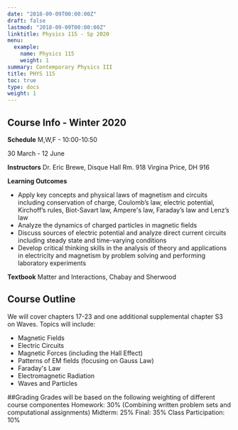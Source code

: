 ```yaml
---
date: "2018-09-09T00:00:00Z"
draft: false
lastmod: "2018-09-09T00:00:00Z"
linktitle: Physics 115 - Sp 2020
menu:
  example:
    name: Physics 115
    weight: 1
summary: Contemporary Physics III
title: PHYS 115
toc: true
type: docs
weight: 1
---
```


## Course Info - Winter 2020
**Schedule**
M,W,F - 10:00-10:50

30 March - 12 June

**Instructors**
Dr. Eric Brewe, Disque Hall Rm. 918
Virgina Price, DH 916

**Learning Outcomes**
* Apply key concepts and physical laws of magnetism and circuits including conservation of charge, Coulomb’s law, electric potential, Kirchoff’s rules, Biot-Savart law, Ampere's law, Faraday’s law and Lenz’s law
* Analyze the dynamics of charged particles in magnetic fields
* Discuss sources of electric potential and analyze direct current circuits including steady state and time-varying conditions
* Develop critical thinking skills in the analysis of theory and applications in electricity and magnetism by problem solving and performing laboratory experiments

**Textbook**
Matter and Interactions, Chabay and Sherwood




## Course Outline
We will cover chapters 17-23 and one additional supplemental chapter S3 on Waves. Topics will include:
* Magnetic Fields
* Electric Circuits
* Magnetic Forces (including the Hall Effect)
* Patterns of EM fields (focusing on Gauss Law)
* Faraday's Law
* Electromagnetic Radiation
* Waves and Particles

##Grading
Grades will be based on the following weighting of different course componentes
Homework: 30% (Combining written problem sets and computational assignments)
Midterm: 25% 
Final: 35%
Class Participation: 10%





